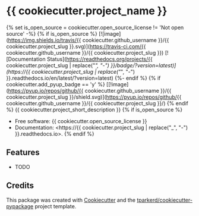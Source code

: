 # {{ cookiecutter.project_name }}
{% set is_open_source = cookiecutter.open_source_license != 'Not open source' -%}
{% if is_open_source %}
[![image](https://img.shields.io/travis/{{ cookiecutter.github_username }}/{{ cookiecutter.project_slug  }}.svg)](https://travis-ci.com/{{ cookiecutter.github_username }}/{{ cookiecutter.project_slug }})
[![Documentation Status](https://readthedocs.org/projects/{{ cookiecutter.project_slug | replace("_", "-") }}/badge/?version=latest)](https://{{ cookiecutter.project_slug | replace("_", "-") }}.readthedocs.io/en/latest/?version=latest)
{%- endif %}
{% if cookiecutter.add_pyup_badge == 'y' %}
[[!image](https://pyup.io/repos/github/{{ cookiecutter.github_username }}/{{ cookiecutter.project_slug }}/shield.svg)](<https://pyup.io/repos/github/>{{ cookiecutter.github_username }}/{{ cookiecutter.project_slug }}/)
{% endif %}
{{ cookiecutter.project_short_description }}
{% if is_open_source %}
* Free software: {{
cookiecutter.open_source_license }}
* Documentation: <https://{{ cookiecutter.project_slug | replace("_", "-") }}.readthedocs.io>.
{% endif %}
## Features

* TODO

## Credits

This package was created with [Cookiecutter](https://github.com/audreyr/cookiecutter) and the
[tparkerd/cookiecutter-pypackage]() project template.
